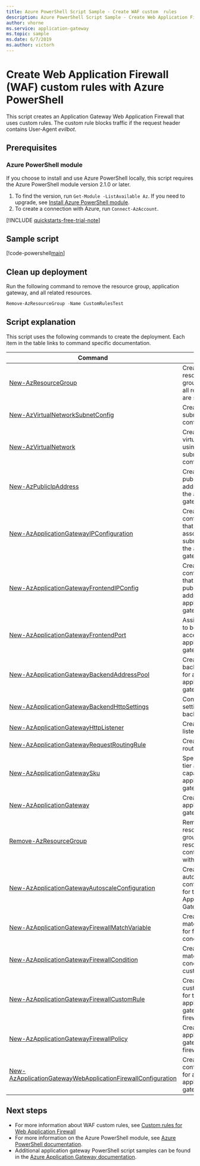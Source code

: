 ```yaml
---
title: Azure PowerShell Script Sample - Create WAF custom  rules
description: Azure PowerShell Script Sample - Create Web Application Firewall custom  rules
author: vhorne
ms.service: application-gateway
ms.topic: sample
ms.date: 6/7/2019
ms.author: victorh
---
```


# Create Web Application Firewall (WAF) custom rules with Azure PowerShell

This script creates an Application Gateway Web Application Firewall that uses custom rules. The custom rule blocks traffic if the request header contains User-Agent *evilbot*.

## Prerequisites

### Azure PowerShell module

If you choose to install and use Azure PowerShell locally, this script requires the Azure PowerShell module version 2.1.0 or later.

1. To find the version, run `Get-Module -ListAvailable Az`. If you need to upgrade, see [Install Azure PowerShell module](/powershell/azure/install-az-ps).
2. To create a connection with Azure, run `Connect-AzAccount`.

[!INCLUDE [quickstarts-free-trial-note](../../../includes/quickstarts-free-trial-note.md)]

## Sample script

[!code-powershell[main](../../../powershell_scripts/application-gateway/waf-rules/waf-custom-rules.ps1 "Custom WAF rules")]

## Clean up deployment

Run the following command to remove the resource group, application gateway, and all related resources.

```powershell
Remove-AzResourceGroup -Name CustomRulesTest
```

## Script explanation

This script uses the following commands to create the deployment. Each item in the table links to command specific documentation.

| Command | Notes |
|---|---|
| [New-AzResourceGroup](/powershell/module/az.resources/new-azresourcegroup) | Creates a resource group in which all resources are stored. |
| [New-AzVirtualNetworkSubnetConfig](/powershell/module/az.network/new-azvirtualnetworksubnetconfig) | Creates the subnet configuration. |
| [New-AzVirtualNetwork](/powershell/module/az.network/new-azvirtualnetwork) | Creates the virtual network using with the subnet configurations. |
| [New-AzPublicIpAddress](/powershell/module/az.network/new-azpublicipaddress) | Creates the public IP address for the application gateway. |
| [New-AzApplicationGatewayIPConfiguration](/powershell/module/az.network/new-azapplicationgatewayipconfiguration) | Creates the configuration that associates a subnet with the application gateway. |
| [New-AzApplicationGatewayFrontendIPConfig](/powershell/module/az.network/new-azapplicationgatewayfrontendipconfig) | Creates the configuration that assigns a public IP address to the application gateway. |
| [New-AzApplicationGatewayFrontendPort](/powershell/module/az.network/new-azapplicationgatewayfrontendport) | Assigns a port to be used to access the application gateway. |
| [New-AzApplicationGatewayBackendAddressPool](/powershell/module/az.network/new-azapplicationgatewaybackendaddresspool) | Creates a backend pool for an application gateway. |
| [New-AzApplicationGatewayBackendHttpSettings](/powershell/module/az.network/new-azapplicationgatewaybackendhttpsetting) | Configures settings for a backend pool. |
| [New-AzApplicationGatewayHttpListener](/powershell/module/az.network/new-azapplicationgatewayhttplistener) | Creates a listener. |
| [New-AzApplicationGatewayRequestRoutingRule](/powershell/module/az.network/new-azapplicationgatewayrequestroutingrule) | Creates a routing rule. |
| [New-AzApplicationGatewaySku](/powershell/module/az.network/new-azapplicationgatewaysku) | Specify the tier and capacity for an application gateway. |
| [New-AzApplicationGateway](/powershell/module/az.network/new-azapplicationgateway) | Create an application gateway. |
|[Remove-AzResourceGroup](/powershell/module/az.resources/remove-azresourcegroup) | Removes a resource group and all resources contained within. |
|[New-AzApplicationGatewayAutoscaleConfiguration](/powershell/module/az.network/New-AzApplicationGatewayAutoscaleConfiguration)|Creates an autoscale configuration for the Application Gateway.|
|[New-AzApplicationGatewayFirewallMatchVariable](/powershell/module/az.network/New-AzApplicationGatewayFirewallMatchVariable)|Creates a match variable for firewall condition.|
|[New-AzApplicationGatewayFirewallCondition](/powershell/module/az.network/New-AzApplicationGatewayFirewallCondition)|Creates a match condition for custom rule.|
|[New-AzApplicationGatewayFirewallCustomRule](/powershell/module/az.network/New-AzApplicationGatewayFirewallCustomRule)|Creates a new custom rule for the application gateway firewall policy.|
|[New-AzApplicationGatewayFirewallPolicy](/powershell/module/az.network/New-AzApplicationGatewayFirewallPolicy)|Creates a application gateway firewall policy.|
|[New-AzApplicationGatewayWebApplicationFirewallConfiguration](/powershell/module/az.network/New-AzApplicationGatewayWebApplicationFirewallConfiguration)|Creates a WAF configuration for an application gateway.|

## Next steps

- For more information about WAF custom rules, see [Custom rules for Web Application Firewall](../custom-waf-rules-overview.md)
- For more information on the Azure PowerShell module, see [Azure PowerShell documentation](/powershell/azure/overview).
- Additional application gateway PowerShell script samples can be found in the [Azure Application Gateway documentation](../powershell-samples.md).
